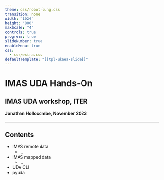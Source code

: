 ```yaml
---
theme: css/robot-lung.css
transition: none
width: "1024"
height: "800"
maxScale: "4"
controls: true
progress: true
slideNumber: true
enableMenu: true
css:
  - css/extra.css
defaultTemplate: "[[tpl-ukaea-slide]]"
---
```

<!-- slide template="[[tpl-ukaea-title]]" -->

# IMAS UDA Hands-On
## IMAS UDA workshop, ITER
#### Jonathan Hollocombe, November 2023

---
## Contents

- IMAS remote data
	- ...
- IMAS mapped data
	- ...
- UDA CLI
- pyuda